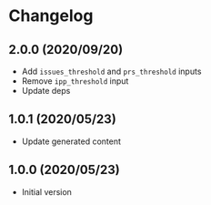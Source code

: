# Changelog

## 2.0.0 (2020/09/20)

* Add `issues_threshold` and `prs_threshold` inputs
* Remove `ipp_threshold` input
* Update deps

## 1.0.1 (2020/05/23)

* Update generated content

## 1.0.0 (2020/05/23)

* Initial version
